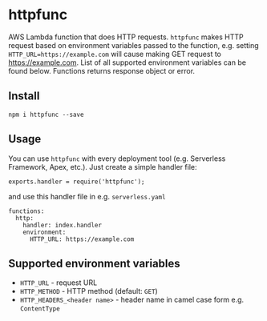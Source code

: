 # httpfunc

AWS Lambda function that does HTTP requests. `httpfunc` makes HTTP request based on environment variables passed to
the function, e.g. setting `HTTP_URL=https://example.com` will cause making GET request to https://example.com. List of
all supported environment variables can be found below. Functions returns response object or error.

## Install

```
npm i httpfunc --save
```

## Usage

You can use `httpfunc` with every deployment tool (e.g. Serverless Framework, Apex, etc.). Just create a simple handler
file:

```
exports.handler = require('httpfunc');
```

and use this handler file in e.g. `serverless.yaml`

```
functions:
  http:
    handler: index.handler
    environment:
      HTTP_URL: https://example.com
```

## Supported environment variables

* `HTTP_URL` - request URL
* `HTTP_METHOD` - HTTP method (default: `GET`)
* `HTTP_HEADERS_<header name>` - header name in camel case form e.g. `ContentType`
